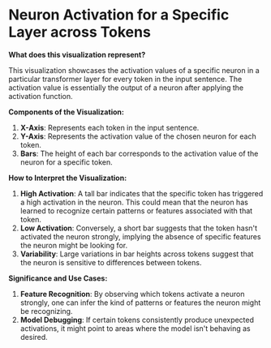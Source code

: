 # **Neuron Activation for a Specific Layer across Tokens**

**What does this visualization represent?**

This visualization showcases the activation values of a specific neuron in a particular transformer layer for every token in the input sentence. The activation value is essentially the output of a neuron after applying the activation function.

**Components of the Visualization:**

1. **X-Axis**: Represents each token in the input sentence.
2. **Y-Axis**: Represents the activation value of the chosen neuron for each token.
3. **Bars**: The height of each bar corresponds to the activation value of the neuron for a specific token.

**How to Interpret the Visualization:**

1. **High Activation**: A tall bar indicates that the specific token has triggered a high activation in the neuron. This could mean that the neuron has learned to recognize certain patterns or features associated with that token.
2. **Low Activation**: Conversely, a short bar suggests that the token hasn't activated the neuron strongly, implying the absence of specific features the neuron might be looking for.
3. **Variability**: Large variations in bar heights across tokens suggest that the neuron is sensitive to differences between tokens.

**Significance and Use Cases:**

1. **Feature Recognition**: By observing which tokens activate a neuron strongly, one can infer the kind of patterns or features the neuron might be recognizing.
2. **Model Debugging**: If certain tokens consistently produce unexpected activations, it might point to areas where the model isn't behaving as desired.
